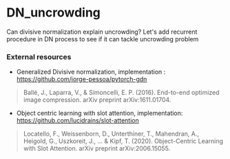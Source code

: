 # DN_uncrowding

Can divisive normalization explain uncrowding? Let's add recurrent procedure in DN process to see if it can tackle uncrowding problem

### External resources  
- Generalized Divisive normalization, implementation : https://github.com/jorge-pessoa/pytorch-gdn 
>  Ballé, J., Laparra, V., & Simoncelli, E. P. (2016). End-to-end optimized image compression. arXiv preprint arXiv:1611.01704.
- Object centric learning with slot attention, implementation: https://github.com/lucidrains/slot-attention
> Locatello, F., Weissenborn, D., Unterthiner, T., Mahendran, A., Heigold, G., Uszkoreit, J., ... & Kipf, T. (2020). Object-Centric Learning with Slot Attention. arXiv preprint arXiv:2006.15055. 